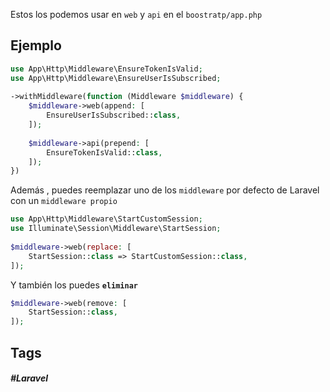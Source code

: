 Estos los podemos usar en `web` y `api` en el `boostratp/app.php`

## Ejemplo

```php
use App\Http\Middleware\EnsureTokenIsValid;
use App\Http\Middleware\EnsureUserIsSubscribed;
 
->withMiddleware(function (Middleware $middleware) {
    $middleware->web(append: [
        EnsureUserIsSubscribed::class,
    ]);
 
    $middleware->api(prepend: [
        EnsureTokenIsValid::class,
    ]);
})
```

Además , puedes reemplazar uno de los `middleware` por defecto de Laravel con un `middleware propio`

```php
use App\Http\Middleware\StartCustomSession;
use Illuminate\Session\Middleware\StartSession;
 
$middleware->web(replace: [
    StartSession::class => StartCustomSession::class,
]);
```

Y también los puedes **`eliminar`**

```php
$middleware->web(remove: [
    StartSession::class,
]);
```
## Tags

##### #Laravel